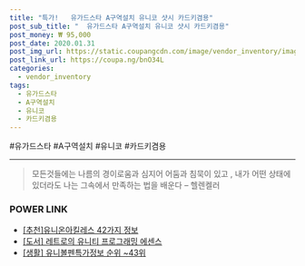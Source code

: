 ```yaml
--- 
title: "특가!   유가드스타 A구역설치 유니코 샷시 카드키겸용" 
post_sub_title: "  유가드스타 A구역설치 유니코 샷시 카드키겸용" 
post_money: ₩ 95,000 
post_date: 2020.01.31 
post_img_url: https://static.coupangcdn.com/image/vendor_inventory/images/2018/11/21/13/5/0b846a6c-0c4e-41ae-a298-264c8cfec4ab.jpg 
post_link_url: https://coupa.ng/bnO34L 
categories: 
  - vendor_inventory 
tags: 
  - 유가드스타 
  - A구역설치 
  - 유니코 
  - 카드키겸용 
--- 
```

  #유가드스타 #A구역설치 #유니코 #카드키겸용 
<hr> 

> 모든것들에는 나름의 경이로움과 심지어 어둠과 침묵이 있고 , 내가 어떤 상태에 있더라도 나는 그속에서 만족하는 법을 배운다 – 헬렌켈러 


### POWER LINK

* <a href="https://blog.naver.com/fasyy4321/221792626908" target="_blank">[추천]유니온아킬레스 42가지 정보</a>
* <a href="https://blog.naver.com/santokki14/221785483069" target="_blank">[도서] 레트로의 유니티 프로그래밍 에센스</a>
* <a href="https://blog.naver.com/fasyy4321/221772063744" target="_blank"> [생활] 유니볼펜특가정보 순위 ~43위</a>
